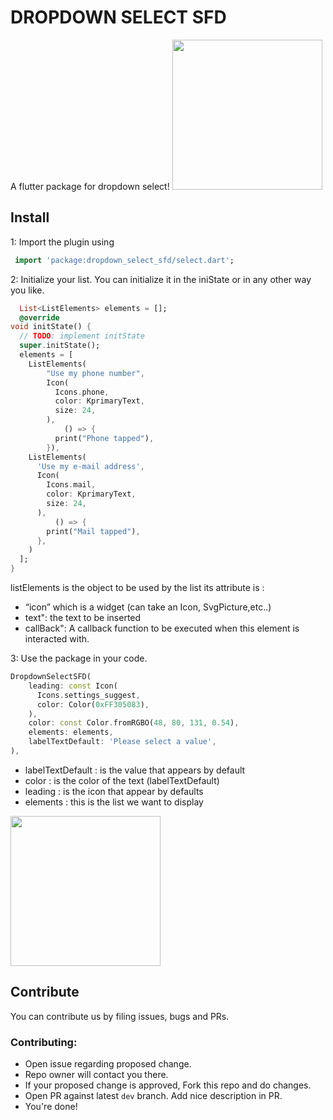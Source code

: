 # DROPDOWN SELECT SFD
A flutter package for dropdown select!
<img src="https://siyapze-franck.ca/screen.png" width="240"/>
## Install
1: Import the plugin using
```dart
 import 'package:dropdown_select_sfd/select.dart';
```
2: Initialize your list.
You can initialize it in the iniState or in any other way you like.
```dart
  List<ListElements> elements = [];
  @override
void initState() {
  // TODO: implement initState
  super.initState();
  elements = [
    ListElements(
        "Use my phone number",
        Icon(
          Icons.phone,
          color: KprimaryText,
          size: 24,
        ),
            () => {
          print("Phone tapped"),
        }),
    ListElements(
      'Use my e-mail address',
      Icon(
        Icons.mail,
        color: KprimaryText,
        size: 24,
      ),
          () => {
        print("Mail tapped"),
      },
    )
  ];
}
```
listElements is the object to be used by the list
its attribute is :
- “icon” which is a widget (can take an Icon, SvgPicture,etc..)
- text": the text to be inserted
- callBack": A callback function to be executed when this element is interacted with.

3: Use the package in your code.
```dart
DropdownSelectSFD(
    leading: const Icon(
      Icons.settings_suggest,
      color: Color(0xFF305083),
    ),
    color: const Color.fromRGBO(48, 80, 131, 0.54),
    elements: elements,
    labelTextDefault: 'Please select a value',
),
```

- labelTextDefault : is the value that appears by default
- color : is the color of the text (labelTextDefault)
- leading : is the icon that appear by defaults
- elements : this is the list we want to display

<img src="https://siyapze-franck.ca/screen_1.png" width="240"/>

## Contribute

You can contribute us by filing issues, bugs and PRs.
### Contributing:
- Open issue regarding proposed change.
- Repo owner will contact you there.
- If your proposed change is approved, Fork this repo and do changes.
- Open PR against latest `dev` branch. Add nice description in PR.
- You're done!